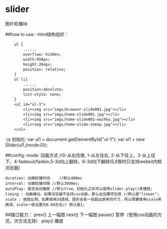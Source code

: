 slider
======

图片轮播lib

##how to use:
-html结构组织：

	    ul {
	      	......
			overflow: hidden;
			width:950px;
			height:264px;
			position: relative;
		}
		ul li{
			......
			position:absolute;
			list-style: none;
		}
	    <ul id="ul-1">
			<li><img src="imgs/browser-slide001.jpg"></li>
			<li><img src="imgs/home-slide001.jpg"></li>
			<li><img src="imgs/home-slide002-wachky.jpg"></li>
			<li><img src="imgs/home-slide-sheep.jpg"></li>
		</ul>
-js 初始化:
		var ul1 = document.getElementById("ul-1");
		var sl1 = new Slider(ul1,{mode:0});

##config:
	mode: 动画方式	//0-从右往做, 1-从左往右, 2-从下往上，3-从上往下，4-fadeout/fadein,5-3d向上翻转，6-3d向下翻转(5,6暂时只支持webkit内核浏览器)

	duration: 动画轮播时间	//默认400ms
	interval: 动画轮播间隔 //默认3000ms;
	autoPlay: 是否自动播放 //默认true，初始化之后可以使用slider.play()来播放;
	timing : 动画缓动，如果浏览器不支持css动画，那么此设置项无效 //默认是"linear";
	scale : 缩放比例，如果使用3d透视，图形会有一些超出原来的尺寸，所以需要使用scale来微调，scale一般设置为0.89左右// 默认是1;

##接口能力：
	prev()	上一幅图
	next()	下一幅图
	pause()	 暂停（使用css动画的方式，次方法无效）
	play()	播放
